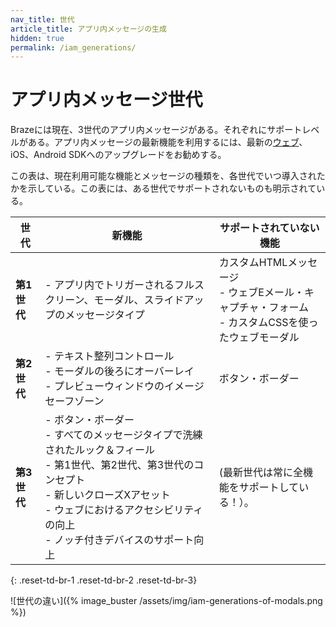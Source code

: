 ```yaml
---
nav_title: 世代
article_title: アプリ内メッセージの生成
hidden: true
permalink: /iam_generations/ 
---
```


# アプリ内メッセージ世代

Brazeには現在、3世代のアプリ内メッセージがある。それぞれにサポートレベルがある。アプリ内メッセージの最新機能を利用するには、最新の[ウェブ]({{site.baseurl}}/developer_guide/platform_integration_guides/web/initial_sdk_setup/#upgrading-the-sdk)、iOS、Android SDKへのアップグレードをお勧めする。

この表は、現在利用可能な機能とメッセージの種類を、各世代でいつ導入されたかを示している。この表には、ある世代でサポートされないものも明示されている。

| 世代 | 新機能 | サポートされていない機能 |
|---|---|---|
| **第1世代** | \- アプリ内でトリガーされるフルスクリーン、モーダル、スライドアップのメッセージタイプ | カスタムHTMLメッセージ <br> \- ウェブEメール・キャプチャ・フォーム <br> \- カスタムCSSを使ったウェブモーダル |
| **第2世代** | \- テキスト整列コントロール <br> \- モーダルの後ろにオーバーレイ <br> \- プレビューウィンドウのイメージセーフゾーン | ボタン・ボーダー |
| **第3世代** | \- ボタン・ボーダー <br> \- すべてのメッセージタイプで洗練されたルック＆フィール <br> \- 第1世代、第2世代、第3世代のコンセプト <br> \- 新しいクローズXアセット <br> \- ウェブにおけるアクセシビリティの向上 <br> \- ノッチ付きデバイスのサポート向上 | (最新世代は常に全機能をサポートしている！）。 |
{: .reset-td-br-1 .reset-td-br-2 .reset-td-br-3}

![世代の違い]({% image_buster /assets/img/iam-generations-of-modals.png %})

